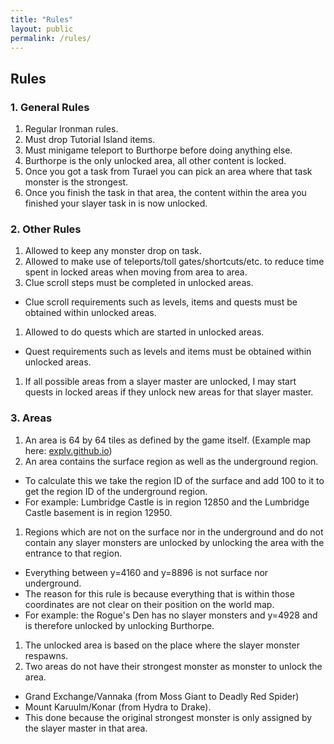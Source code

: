```yaml
---
title: "Rules"
layout: public
permalink: /rules/
---
```


##  Rules

### 1. General Rules
1. Regular Ironman rules.
1. Must drop Tutorial Island items.
1. Must minigame teleport to Burthorpe before doing anything else.
1. Burthorpe is the only unlocked area, all other content is locked.
1. Once you got a task from Turael you can pick an area where that task monster is the strongest.
1. Once you finish the task in that area, the content within the area you finished your slayer task in is now unlocked.

### 2. Other Rules
1. Allowed to keep any monster drop on task.
1. Allowed to make use of teleports/toll gates/shortcuts/etc. to reduce time spent in locked areas when moving from area to area.
1. Clue scroll steps must be completed in unlocked areas.
  * Clue scroll requirements such as levels, items and quests must be obtained within unlocked areas.
1. Allowed to do quests which are started in unlocked areas.
  * Quest requirements such as levels and items must be obtained within unlocked areas.
1. If all possible areas from a slayer master are unlocked, I may start quests in locked areas if they unlock new areas for that slayer master.


### 3. Areas
1. An area is 64 by 64 tiles as defined by the game itself. (Example map here: [explv.github.io](https://explv.github.io))
1. An area contains the surface region as well as the underground region.
  * To calculate this we take the region ID of the surface and add 100 to it to get the region ID of the underground region.
  * For example: Lumbridge Castle is in region 12850 and the Lumbridge Castle basement is in region 12950.
1. Regions which are not on the surface nor in the underground and do not contain any slayer monsters are unlocked by unlocking the area with the entrance to that region.
  * Everything between y=4160 and y=8896 is not surface nor underground.
  * The reason for this rule is because everything that is within those coordinates are not clear on their position on the world map.
  * For example: the Rogue's Den has no slayer monsters and y=4928 and is therefore unlocked by unlocking Burthorpe.
1. The unlocked area is based on the place where the slayer monster respawns.
1. Two areas do not have their strongest monster as monster to unlock the area.
  * Grand Exchange/Vannaka (from Moss Giant to Deadly Red Spider)
  * Mount Karuulm/Konar (from Hydra to Drake).
  * This done because the original strongest monster is only assigned by the slayer master in that area.
